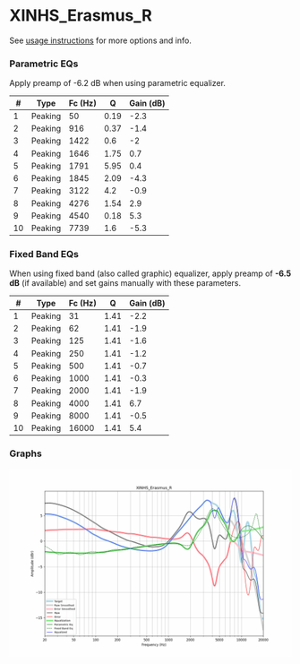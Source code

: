 # XINHS_Erasmus_R
See [usage instructions](https://github.com/jaakkopasanen/AutoEq#usage) for more options and info.

### Parametric EQs
Apply preamp of -6.2 dB when using parametric equalizer.

|   # | Type    |   Fc (Hz) |    Q |   Gain (dB) |
|-----|---------|-----------|------|-------------|
|   1 | Peaking |        50 | 0.19 |        -2.3 |
|   2 | Peaking |       916 | 0.37 |        -1.4 |
|   3 | Peaking |      1422 | 0.6  |        -2   |
|   4 | Peaking |      1646 | 1.75 |         0.7 |
|   5 | Peaking |      1791 | 5.95 |         0.4 |
|   6 | Peaking |      1845 | 2.09 |        -4.3 |
|   7 | Peaking |      3122 | 4.2  |        -0.9 |
|   8 | Peaking |      4276 | 1.54 |         2.9 |
|   9 | Peaking |      4540 | 0.18 |         5.3 |
|  10 | Peaking |      7739 | 1.6  |        -5.3 |

### Fixed Band EQs
When using fixed band (also called graphic) equalizer, apply preamp of **-6.5 dB** (if available) and set gains manually with these parameters.

|   # | Type    |   Fc (Hz) |    Q |   Gain (dB) |
|-----|---------|-----------|------|-------------|
|   1 | Peaking |        31 | 1.41 |        -2.2 |
|   2 | Peaking |        62 | 1.41 |        -1.9 |
|   3 | Peaking |       125 | 1.41 |        -1.6 |
|   4 | Peaking |       250 | 1.41 |        -1.2 |
|   5 | Peaking |       500 | 1.41 |        -0.7 |
|   6 | Peaking |      1000 | 1.41 |        -0.3 |
|   7 | Peaking |      2000 | 1.41 |        -1.9 |
|   8 | Peaking |      4000 | 1.41 |         6.7 |
|   9 | Peaking |      8000 | 1.41 |        -0.5 |
|  10 | Peaking |     16000 | 1.41 |         5.4 |

### Graphs
![](./XINHS_Erasmus_R.png)
